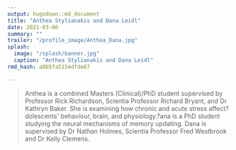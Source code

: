 ```yaml
---
output: hugodown::md_document
title: "Anthea Stylianakis and Dana Leidl"
date: 2021-03-06
summary: ""
trailer: "/profile_image/Anthea_Dana.jpg"
splash:
  image: "/splash/banner.jpg"
  caption: "Anthea Stylianakis and Dana Leidl"
rmd_hash: a8b5fa5154dfde67

---
```


> Anthea is a combined Masters (Clinical)/PhD student supervised by Professor Rick Richardson, Scientia Professor Richard Bryant, and Dr Kathryn Baker. She is examining how chronic and acute stress affect?dolescents' behaviour, brain, and physiology.?ana is a PhD student studying the neural mechanisms of memory updating. Dana is supervised by Dr Nathan Holmes, Scientia Professor Fred Westbrook and Dr Kelly Clemens.

